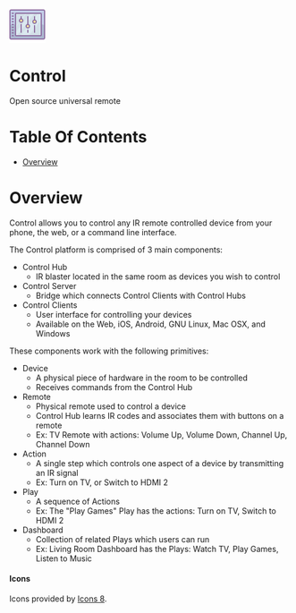 ![Control logo - tablet with volume sliders](/img/icon.png)  
# Control
Open source universal remote

# Table Of Contents
- [Overview](#overview)

# Overview
Control allows you to control any IR remote controlled device from your phone, 
the web, or a command line interface.  

The Control platform is comprised of 3 main components:

- Control Hub
	- IR blaster located in the same room as devices you wish to control
- Control Server
	- Bridge which connects Control Clients with Control Hubs
- Control Clients
	- User interface for controlling your devices
	- Available on the Web, iOS, Android, GNU Linux, Mac OSX, and Windows

These components work with the following primitives:

- Device
	- A physical piece of hardware in the room to be controlled
	- Receives commands from the Control Hub
- Remote
	- Physical remote used to control a device
	- Control Hub learns IR codes and associates them with buttons on a 
	  remote
	- Ex: TV Remote with actions: Volume Up, Volume Down, Channel Up, 
	  Channel Down
- Action
	- A single step which controls one aspect of a device by transmitting 
	  an IR signal
	- Ex: Turn on TV, or Switch to HDMI 2
- Play
	- A sequence of Actions
	- Ex: The "Play Games" Play has the actions: Turn on TV, Switch to 
	  HDMI 2
- Dashboard
	- Collection of related Plays which users can run
	- Ex: Living Room Dashboard has the Plays: Watch TV, Play Games, Listen 
	  to Music

#### Icons
Icons provided by [Icons 8](https://icons8.com/).
